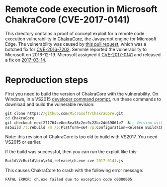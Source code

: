 # Remote code execution in Microsoft ChakraCore (CVE-2017-0141)

This directory contains a proof of concept exploit for a remote code execution vulnerability in [ChakraCore](https://github.com/Microsoft/ChakraCore), the Javascript engine for Microsoft Edge. The vulnerability was caused by [this pull request](https://github.com/Microsoft/ChakraCore/pull/2196), which was a botched fix for [CVE-2016-7202](https://cve.mitre.org/cgi-bin/cvename.cgi?name=CVE-2016-7202). Semmle reported the vulnerability to Microsoft on 2016-12-19. Microsoft assigned it [CVE-2017-0141](https://cve.mitre.org/cgi-bin/cvename.cgi?name=CVE-2017-0141) and released a fix on [2017-03-14](https://portal.msrc.microsoft.com/en-US/security-guidance/advisory/CVE-2017-0141).

# Reproduction steps

First you need to build the version of ChakraCore with the vulnerability. On Windows, in a VS2015 [developer command prompt](https://docs.microsoft.com/en-us/dotnet/framework/tools/developer-command-prompt-for-vs), run these commands to download and build the vulnerable revision:

```bat
git clone https://github.com/Microsoft/ChakraCore.git
cd ChakraCore
git checkout eecf271764ce0ee8ea58c2ec9c22bc2dd69861e7  &:: Version with "fix" for CVE-2016-7202
msbuild /t:rebuild /m /p:Platform=x64 /p:Configuration=Release Build\Chakra.Core.sln
```

Note: this revision of ChakraCore is too old to build with VS2017. You need VS2015 or earlier.

If the build was successful, then you can run the exploit like this:

```bat
Build\VcBuild\bin\x64_release\ch.exe cve-2017-0141.js
```

This causes ChakraCore to crash with the following error message:

```
FATAL ERROR: ch.exe failed due to exception code c0000005
```
